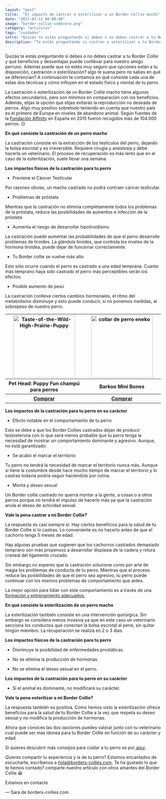 ```yaml
---
layout: "post"
title:  "El impacto de castrar o esterilizar a un Border Collie macho"
date: "2017-03-12 08:00:00"
image: "border-collie-sombrero.png"
category: "articulos"
tags: "cuidados"
intro: "Quizás te estás preguntando si debes o no debes castrar a tu Border Collie y qué beneficios y desventajas puede conllevar la castración para nuestro amigo perruno."
description: "Te estás preguntando si castrar o esterilizar a tu Border Collie? Conoces qué beneficios y desventajas puede conllevar para nuestro amigo perruno?"
---
```


Quizás te estás preguntando si debes o no debes castrar a tu Border Collie y qué beneficios y desventajas puede conllevar para nuestro amigo perruno. Además puede que no estés muy seguro que opciones están a tu disposición, castración o esterilización? algo te suena pero no sabes en qué se diferencian? A continuación te contamos en qué consiste cada una de estas dos técnicas y cómo influyen en el estado físico y mental de tu perro.

La castración o esterilización de un Border Collie macho tiene algunos efectos secundarios, pero son mínimos en comparación con los beneficios. Además, elijas la opción que elijas evitarás la reproducción no deseada de perros. Algo muy positivo sobretodo teniendo en cuenta que nuestro país es el primero de Europa en niveles de abandono animal. Según fuentes de la [Fundación Affinity](http://www.fundacion-affinity.org) en España en 2015 fueron recogidos más de 104.000 perros. ☹️

**En qué consiste la castración de un perro macho**

La castración consiste en la extracción de los testículos del perro, dejando la bolsa escrotal y es irreversible.
Requiere cirugía y anestesia y debe hacerla un veterinario. El proceso de recuperación es más lento que en el caso de la esterilización, suele llevar una semana.

 **Los impactos físicos de la castración para tu perro**

- Previene el Cáncer Testicular

Por razones obvias, un macho castrado no podrá contraer cáncer testicular.

- Problemas de próstata

Mientras que la castración no elimina completamente todos los problemas de la próstata, reduce las posibilidades de aumentos e infección de la próstata

- Aumenta el riesgo de desarrollar hipotiroidismo

La castración puede aumentar las probabilidades de que el perro desarrolle problemas de tiroides. La glándula tiroides, que controla los niveles de la hormona tiroidea, puede dejar de funcionar correctamente.

- Tu Border collie se vuelve más alto

Esto sólo ocurre cuando el perro es castrado a una edad temprana. Cuanto más temprano haya sido castrado el perro más perceptibles serán los efectos.

- Posible aumento de peso

La castración conlleva ciertos cambios hormonales, el ritmo del metabolismo disminuye y esto puede conducir, si no ponemos medidas, al sobrepeso de nuestro perro.

<table class="stack">
  <thead>
    <tr>
      <th width="250" class="text-center"><a href="http://marketing.net.zooplus.es/ts/i3811177/tsc?amc=con.zooplus.268576.280776.9541&smc=280776&rmd=2&trg=http%3A%2F%2Fwww.zooplus.es%2F-326860%2Fshop%2F%252B5PRESAFF%2Ftienda_perros%2Fhigiene_canina_maquinas_cortapelo%2Fchampu_perros%2Fpet_head%2F359654"><img src="{{site.url}}/assets/img/productos/champu-puppy-fun.jpg" width="200" height="auto" alt="Taste-of-the-Wild-High-Prairie-Puppy"></a></th>
      <th width="250" class="text-center"><a  href="http://marketing.net.zooplus.es/ts/i3811177/tsc?amc=con.zooplus.268576.280776.9541&smc=280776&rmd=2&trg=http%3A%2F%2Fwww.zooplus.es%2F-326860%2Fshop%2F%252B5PRESAFF%2Ftienda_perros%2Fhigiene_canina_maquinas_cortapelo%2Fchampu_perros%2Fquiko_wash_clean_shine%2F597859"><img src="{{site.url}}/assets/img/productos/quiko-wash.jpg" width="200" height="auto" alt="collar de perro eneko"></a></th>
    </tr>
  </thead>
  <tbody>
     <tr>
      <th>Pet Head: Puppy Fun champú para perros</th>
      <th>Barkoo Mini Bones</th>
     </tr>
     <tr>
      <th><a class="button" href="http://marketing.net.zooplus.es/ts/i3811177/tsc?amc=con.zooplus.268576.280776.9541&smc=280776&rmd=2&trg=http%3A%2F%2Fwww.zooplus.es%2F-326860%2Fshop%2F%252B5PRESAFF%2Ftienda_perros%2Fhigiene_canina_maquinas_cortapelo%2Fchampu_perros%2Fpet_head%2F359654">Comprar</a></th>
        <th><a class="button" href="http://marketing.net.zooplus.es/ts/i3811177/tsc?amc=con.zooplus.268576.280776.9541&smc=280776&rmd=2&trg=http%3A%2F%2Fwww.zooplus.es%2F-326860%2Fshop%2F%252B5PRESAFF%2Ftienda_perros%2Fhigiene_canina_maquinas_cortapelo%2Fchampu_perros%2Fquiko_wash_clean_shine%2F597859">Comprar</a></th>
    </tr>
  </tbody>
</table>

 **Los impactos de la castración para tu perro en su carácter**

- Efecto notable en el comportamiento de tu perro

 Esto se debe a que los Border Collies castrados dejan de producir testosterona con lo que será menos probable que tu perro tenga la necesidad de mostrar un comportamiento dominante y agresivo. Aunque, no está garantizado.

- Se acabó el marcar el territorio

Tu perro no tendrá la necesidad de marcar el territorio nunca más. Aunque si tiene la costumbre desde hace mucho tiempo de marcar el territorio y lo castras todavía podría seguir haciéndolo por rutina.

- Monta y deseo sexual

Un Border collie castrado no querrá montar a la gente, a cosas o a otros perros porque no tendrá el impulso de hacerlo más ya que la castración anula el deseo de actividad sexual.

 **Vale la pena castrar a mi Border Collie?**

La respuesta es casi siempre sí. Hay ciertos beneficios para la salud de tu Border Collie si lo castras. Lo conveniente es no hacerlo antes de que el cachorro tenga 5 meses de edad.

Hay algunas pruebas que sugieren que los cachorros castrados demasiado temprano son más propensos a desarrollar displasia de la cadera y rotura craneal del ligamento cruzado.

Sin embargo no esperes que la castración solucione como por arte de magia los problemas de conducta de tu perro. Mientras que el proceso reduce las posibilidades de que el perro sea agresivo, tu perro puede continuar con los mismos problemas de comportamiento que antes.

La mejor opción para lidiar con este comportamiento es a través de una [formación y entrenamiento adecuados.](http://www.borders-collies.com/border-collie-adiestramiento/)

**En qué consiste la esterilización de un perro macho**

La esterilización también consiste en una intervención quirúrgica. Sin embargo se considera menos invasiva ya que en este caso un veterinario secciona los conductos que conectan la bolsa escrotal al pene, sin quitar ningún miembro.
La recuperación se realiza en 2 o 3 dias.

 **Los impactos físicos de la castración para tu perro**

- Disminuye la posibilidad de enfermedades prostáticas.

- No se elimina la producción de hormonas.

- No se elimina el deseo sexual en el perro.

 **Los impactos de la castración para tu perro en su carácter**

 - Si el animal es dominante, no modificará su carácter.

**Vale la pena esterilizar a mi Border Collie?**

La respuesta también es positiva. Como hemos visto la esterilización ofrece beneficios para la salud de tu Border Collie a la vez que respeta su deseo sexual y no modifica la producción de hormonas.

Ahora que conoces las dos opciones puedes valorar junto con tu veterinario cual puede ser mas idonea para tu Border Collie en función de su carácter y edad.

Si quieres descubrir más consejos para cuidar a tu perro es por<a href="{{ site.url }}/border-collie-cuidados/"> aquí</a>.

Quieres compartir tu experiencia y la de tu perro? Estamos encantados de escucharte, escríbenos a hola@borders-collies.com.
Te ha gustado lo que te hemos contado? comparte nuestro artículo con otros amantes del Border Collie 😀

Estamos en contacto

— Sara de borders-collies.com
